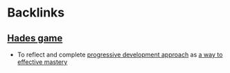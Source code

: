
# Backlinks
## [Hades game](<Hades game.md>)
- To reflect and complete [progressive development approach](<progressive development approach.md>) as [a way to effective mastery](<a way to effective mastery.md>)

